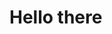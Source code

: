 # Hello there

<div class="info">
	<script>setTimeout(() => document.location = '/blog', 3000)</script>
</div>

